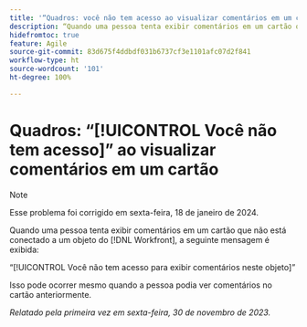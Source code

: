 ```yaml
---
title: '“Quadros: você não tem acesso ao visualizar comentários em um cartão.”'
description: “Quando uma pessoa tenta exibir comentários em um cartão que não está conectado a um objeto do Workfront, uma mensagem de erro é exibida.”
hidefromtoc: true
feature: Agile
source-git-commit: 83d675f4ddbdf031b6737cf3e1101afc07d2f841
workflow-type: ht
source-wordcount: '101'
ht-degree: 100%

---
```



# Quadros: “[!UICONTROL Você não tem acesso]” ao visualizar comentários em um cartão

>[!NOTE]
>
>Esse problema foi corrigido em sexta-feira, 18 de janeiro de 2024.

Quando uma pessoa tenta exibir comentários em um cartão que não está conectado a um objeto do [!DNL Workfront], a seguinte mensagem é exibida:

“[!UICONTROL Você não tem acesso para exibir comentários neste objeto]”

Isso pode ocorrer mesmo quando a pessoa podia ver comentários no cartão anteriormente.

_Relatado pela primeira vez em sexta-feira, 30 de novembro de 2023._
